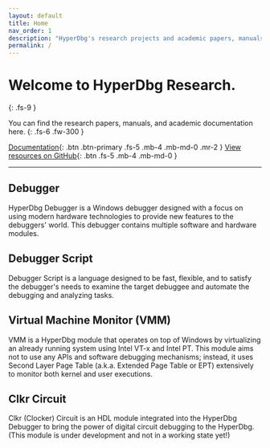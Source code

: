 ```yaml
---
layout: default
title: Home
nav_order: 1
description: "HyperDbg's research projects and academic papers, manuals, documents."
permalink: /
---
```


# Welcome to HyperDbg Research.
{: .fs-9 }

You can find the research papers, manuals, and academic documentation here.
{: .fs-6 .fw-300 }

[Documentation](https://docs.hyperdbg.org){: .btn .btn-primary .fs-5 .mb-4 .mb-md-0 .mr-2 } [View resources on GitHub](https://github.com/HyperDbg/awesome){: .btn .fs-5 .mb-4 .mb-md-0 }

---

## Debugger

HyperDbg Debugger is a Windows debugger designed with a focus on using modern hardware technologies to provide new features to the debuggers' world. This debugger contains multiple software and hardware modules.

## Debugger Script

Debugger Script is a language designed to be fast, flexible, and to satisfy the debugger's needs to examine the target debuggee and automate the debugging and analyzing tasks.

## Virtual Machine Monitor (VMM)

VMM is a HyperDbg module that operates on top of Windows by virtualizing an already running system using Intel VT-x and Intel PT. This module aims not to use any APIs and software debugging mechanisms; instead, it uses Second Layer Page Table (a.k.a. Extended Page Table or EPT) extensively to monitor both kernel and user executions.

## Clkr Circuit

Clkr (Clocker) Circuit is an HDL module integrated into the HyperDbg Debugger to bring the power of digital circuit debugging to the HyperDbg. (This module is under development and not in a working state yet!)